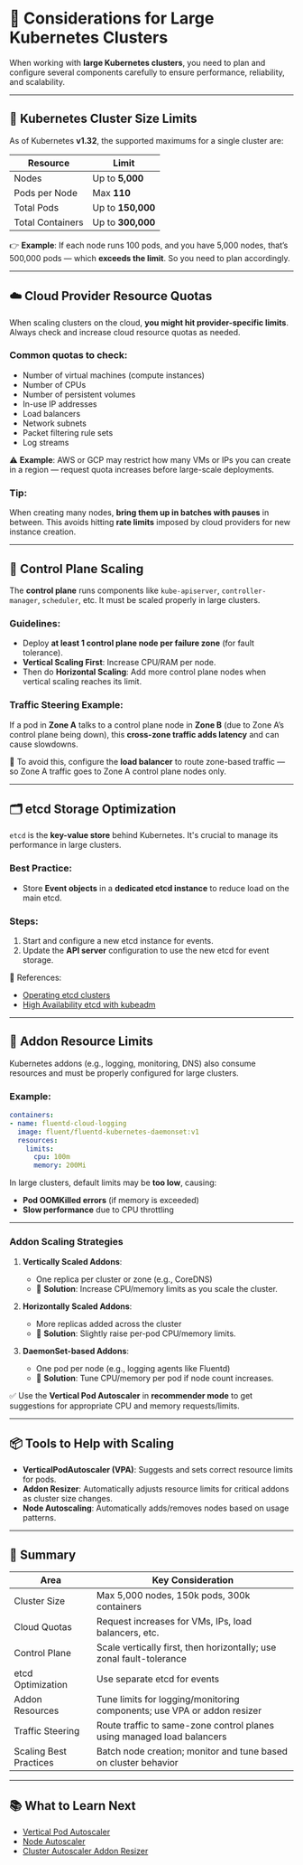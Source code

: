 

# 📌 Considerations for Large Kubernetes Clusters

When working with **large Kubernetes clusters**, you need to plan and configure several components carefully to ensure performance, reliability, and scalability.

---

## 🚀 Kubernetes Cluster Size Limits

As of Kubernetes **v1.32**, the supported maximums for a single cluster are:

| Resource            | Limit               |
|---------------------|---------------------|
| Nodes               | Up to **5,000**     |
| Pods per Node       | Max **110**         |
| Total Pods          | Up to **150,000**   |
| Total Containers    | Up to **300,000**   |

👉 **Example**: If each node runs 100 pods, and you have 5,000 nodes, that’s 500,000 pods — which **exceeds the limit**. So you need to plan accordingly.

---

## ☁️ Cloud Provider Resource Quotas

When scaling clusters on the cloud, **you might hit provider-specific limits**. Always check and increase cloud resource quotas as needed.

### Common quotas to check:
- Number of virtual machines (compute instances)
- Number of CPUs
- Number of persistent volumes
- In-use IP addresses
- Load balancers
- Network subnets
- Packet filtering rule sets
- Log streams

⚠️ **Example**: AWS or GCP may restrict how many VMs or IPs you can create in a region — request quota increases before large-scale deployments.

### Tip:
When creating many nodes, **bring them up in batches with pauses** in between. This avoids hitting **rate limits** imposed by cloud providers for new instance creation.

---

## 🧠 Control Plane Scaling

The **control plane** runs components like `kube-apiserver`, `controller-manager`, `scheduler`, etc. It must be scaled properly in large clusters.

### Guidelines:
- Deploy **at least 1 control plane node per failure zone** (for fault tolerance).
- **Vertical Scaling First**: Increase CPU/RAM per node.
- Then do **Horizontal Scaling**: Add more control plane nodes when vertical scaling reaches its limit.

### Traffic Steering Example:
If a pod in **Zone A** talks to a control plane node in **Zone B** (due to Zone A’s control plane being down), this **cross-zone traffic adds latency** and can cause slowdowns.

🔧 To avoid this, configure the **load balancer** to route zone-based traffic — so Zone A traffic goes to Zone A control plane nodes only.

---

## 🗂️ etcd Storage Optimization

`etcd` is the **key-value store** behind Kubernetes. It's crucial to manage its performance in large clusters.

### Best Practice:
- Store **Event objects** in a **dedicated etcd instance** to reduce load on the main etcd.

### Steps:
1. Start and configure a new etcd instance for events.
2. Update the **API server** configuration to use the new etcd for event storage.

📖 References:
- [Operating etcd clusters](https://kubernetes.io/docs/tasks/administer-cluster/configure-upgrade-etcd/)
- [High Availability etcd with kubeadm](https://kubernetes.io/docs/setup/production-environment/tools/kubeadm/setup-ha-etcd/)

---

## 🧩 Addon Resource Limits

Kubernetes addons (e.g., logging, monitoring, DNS) also consume resources and must be properly configured for large clusters.

### Example:
```yaml
containers:
- name: fluentd-cloud-logging
  image: fluent/fluentd-kubernetes-daemonset:v1
  resources:
    limits:
      cpu: 100m
      memory: 200Mi
```

In large clusters, default limits may be **too low**, causing:

- **Pod OOMKilled errors** (if memory is exceeded)
- **Slow performance** due to CPU throttling

---

### Addon Scaling Strategies

1. **Vertically Scaled Addons**:
   - One replica per cluster or zone (e.g., CoreDNS)
   - 🔧 **Solution**: Increase CPU/memory limits as you scale the cluster.

2. **Horizontally Scaled Addons**:
   - More replicas added across the cluster
   - 🔧 **Solution**: Slightly raise per-pod CPU/memory limits.

3. **DaemonSet-based Addons**:
   - One pod per node (e.g., logging agents like Fluentd)
   - 🔧 **Solution**: Tune CPU/memory per pod if node count increases.

✅ Use the **Vertical Pod Autoscaler** in **recommender mode** to get suggestions for appropriate CPU and memory requests/limits.

---

## 📦 Tools to Help with Scaling

- **VerticalPodAutoscaler (VPA)**: Suggests and sets correct resource limits for pods.
- **Addon Resizer**: Automatically adjusts resource limits for critical addons as cluster size changes.
- **Node Autoscaling**: Automatically adds/removes nodes based on usage patterns.

---

## 📝 Summary

| Area                     | Key Consideration                                                                 |
|--------------------------|------------------------------------------------------------------------------------|
| Cluster Size             | Max 5,000 nodes, 150k pods, 300k containers                                       |
| Cloud Quotas             | Request increases for VMs, IPs, load balancers, etc.                             |
| Control Plane            | Scale vertically first, then horizontally; use zonal fault-tolerance             |
| etcd Optimization        | Use separate etcd for events                                                      |
| Addon Resources          | Tune limits for logging/monitoring components; use VPA or addon resizer          |
| Traffic Steering         | Route traffic to same-zone control planes using managed load balancers           |
| Scaling Best Practices   | Batch node creation; monitor and tune based on cluster behavior                  |

---

## 📚 What to Learn Next

- [Vertical Pod Autoscaler](https://github.com/kubernetes/autoscaler/tree/master/vertical-pod-autoscaler)
- [Node Autoscaler](https://kubernetes.io/docs/tasks/administer-cluster/cluster-management/#cluster-autoscaler)
- [Cluster Autoscaler Addon Resizer]([https://github.com/kubernetes/autoscaler/tree/master/addon-resizer](https://github.com/kubernetes/autoscaler/tree/master/cluster-autoscaler))

